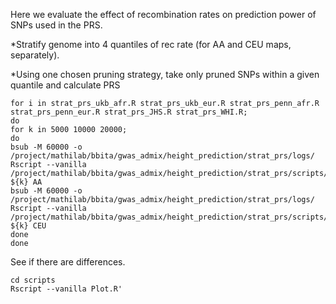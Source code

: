 Here we evaluate the effect of recombination rates on prediction power of SNPs used in the PRS.

*Stratify genome into 4 quantiles of rec rate (for AA and CEU maps, separately).

*Using one chosen pruning strategy, take only pruned SNPs within a given quantile and calculate PRS

```
for i in strat_prs_ukb_afr.R strat_prs_ukb_eur.R strat_prs_penn_afr.R strat_prs_penn_eur.R strat_prs_JHS.R strat_prs_WHI.R;
do
for k in 5000 10000 20000;
do
bsub -M 60000 -o /project/mathilab/bbita/gwas_admix/height_prediction/strat_prs/logs/ Rscript --vanilla /project/mathilab/bbita/gwas_admix/height_prediction/strat_prs/scripts/${i} ${k} AA
bsub -M 60000 -o /project/mathilab/bbita/gwas_admix/height_prediction/strat_prs/logs/ Rscript --vanilla /project/mathilab/bbita/gwas_admix/height_prediction/strat_prs/scripts/${i} ${k} CEU
done
done
```

See if there are differences.

```
cd scripts
Rscript --vanilla Plot.R'
```



